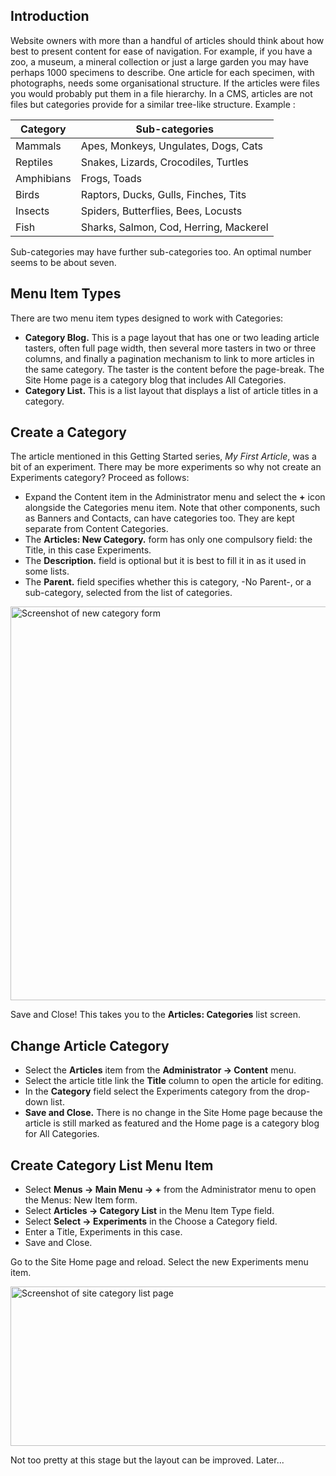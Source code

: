 <!-- Filename: J4.x:Getting_Started:_Adding_a_Category / Display title: Adding a Category -->

## Introduction

Website owners with more than a handful of articles should think about
how best to present content for ease of navigation. For example, if you
have a zoo, a museum, a mineral collection or just a large garden you
may have perhaps 1000 specimens to describe. One article for each
specimen, with photographs, needs some organisational structure. If the
articles were files you would probably put them in a file hierarchy. In
a CMS, articles are not files but categories provide for a similar
tree-like structure. Example :

| Category   | Sub-categories                         |
|------------|----------------------------------------|
| Mammals    | Apes, Monkeys, Ungulates, Dogs, Cats   |
| Reptiles   | Snakes, Lizards, Crocodiles, Turtles   |
| Amphibians | Frogs, Toads                           |
| Birds      | Raptors, Ducks, Gulls, Finches, Tits   |
| Insects    | Spiders, Butterflies, Bees, Locusts    |
| Fish       | Sharks, Salmon, Cod, Herring, Mackerel |

Sub-categories may have further sub-categories too. An optimal number
seems to be about seven.

## Menu Item Types

There are two menu item types designed to work with Categories:

- **Category Blog.** This is a page layout that has one or two leading
  article tasters, often full page width, then several more tasters in
  two or three columns, and finally a pagination mechanism to link to
  more articles in the same category. The taster is the content before
  the page-break. The Site Home page is a category blog that includes
  All Categories.
- **Category List.** This is a list layout that displays a list of
  article titles in a category.

## Create a Category

The article mentioned in this Getting Started series, *My First
Article*, was a bit of an experiment. There may be more experiments so
why not create an Experiments category? Proceed as follows:

- Expand the Content item in the Administrator menu and select the **+**
  icon alongside the Categories menu item. Note that other components,
  such as Banners and Contacts, can have categories too. They are kept
  separate from Content Categories.
- The **Articles: New Category.** form has only one compulsory field:
  the Title, in this case Experiments.
- The **Description.** field is optional but it is best to fill it in as
  it used in some lists.
- The **Parent.** field specifies whether this is category, -No Parent-,
  or a sub-category, selected from the list of categories.

<img
src="https://docs.joomla.org/images/thumb/0/01/J4.x-getting-started-category-screenshot-en.png/800px-J4.x-getting-started-category-screenshot-en.png"
class="thumbborder" decoding="async"
srcset="https://docs.joomla.org/images/thumb/0/01/J4.x-getting-started-category-screenshot-en.png/1200px-J4.x-getting-started-category-screenshot-en.png 1.5x, https://docs.joomla.org/images/0/01/J4.x-getting-started-category-screenshot-en.png 2x"
data-file-width="1440" data-file-height="1134" width="800" height="630"
alt="Screenshot of new category form" />

Save and Close! This takes you to the **Articles: Categories** list
screen.

## Change Article Category

- Select the **Articles** item from the **Administrator **→** Content**
  menu.
- Select the article title link the **Title** column to open the article
  for editing.
- In the **Category** field select the Experiments category from the
  drop-down list.
- **Save and Close.** There is no change in the Site Home page because
  the article is still marked as featured and the Home page is a
  category blog for All Categories.

## Create Category List Menu Item

- Select **Menus **→** Main Menu **→** +** from the Administrator menu
  to open the Menus: New Item form.
- Select **Articles **→** Category List** in the Menu Item Type field.
- Select **Select **→** Experiments** in the Choose a Category field.
- Enter a Title, Experiments in this case.
- Save and Close.

Go to the Site Home page and reload. Select the new Experiments menu
item.

<img
src="https://docs.joomla.org/images/thumb/0/07/J4.x-getting-started-category-list-screenshot-en.png/800px-J4.x-getting-started-category-list-screenshot-en.png"
class="thumbborder" decoding="async"
srcset="https://docs.joomla.org/images/0/07/J4.x-getting-started-category-list-screenshot-en.png 1.5x"
data-file-width="852" data-file-height="272" width="800" height="255"
alt="Screenshot of site category list page" />

Not too pretty at this stage but the layout can be improved. Later...
